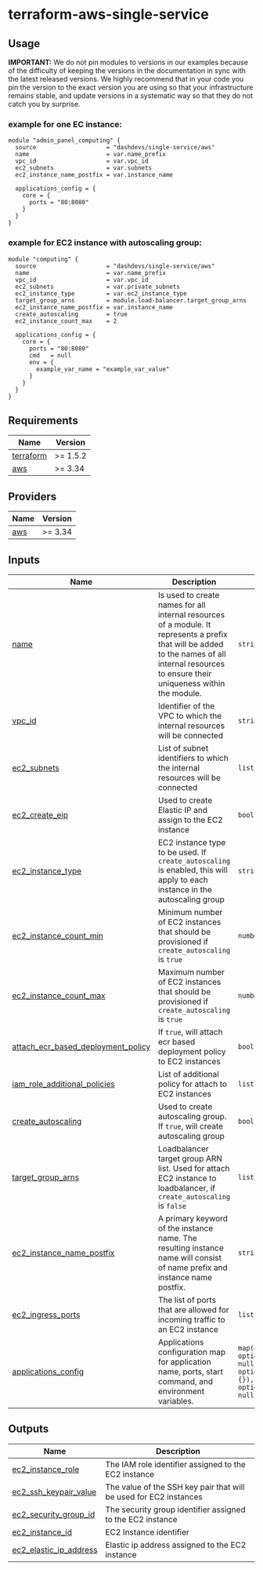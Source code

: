 # terraform-aws-single-service


## Usage


**IMPORTANT:** We do not pin modules to versions in our examples because of the
difficulty of keeping the versions in the documentation in sync with the latest released versions.
We highly recommend that in your code you pin the version to the exact version you are
using so that your infrastructure remains stable, and update versions in a
systematic way so that they do not catch you by surprise.

### example for one EC instance:
```
module "admin_panel_computing" {
  source                    = "dashdevs/single-service/aws"
  name                      = var.name_prefix
  vpc_id                    = var.vpc_id
  ec2_subnets               = var.subnets
  ec2_instance_name_postfix = var.instance_name

  applications_config = {
    core = {
      ports = "80:8080"
    }
  }
}

```

### example for EC2 instance with autoscaling group:

```
module "computing" {
  source                    = "dashdevs/single-service/aws"
  name                      = var.name_prefix
  vpc_id                    = var.vpc_id
  ec2_subnets               = var.private_subnets
  ec2_instance_type         = var.ec2_instance_type
  target_group_arns         = module.load-balancer.target_group_arns
  ec2_instance_name_postfix = var.instance_name
  create_autoscaling        = true
  ec2_instance_count_max    = 2

  applications_config = {
    core = {
      ports = "80:8080"
      cmd   = null
      env = {
        example_var_name = "example_var_value"
      }
    }
  }
}
```

<!-- markdownlint-restore -->
<!-- markdownlint-disable -->
## Requirements

| Name | Version |
|------|---------|
| <a name="requirement_terraform"></a> [terraform](#requirement\_terraform) | >= 1.5.2 |
| <a name="requirement_aws"></a> [aws](#requirement\_aws) | >= 3.34 |

## Providers

| Name | Version |
|------|---------|
| <a name="provider_aws"></a> [aws](#provider\_aws) | >= 3.34 |

## Inputs

| Name | Description | Type | Default | Required |
|------|-------------|------|---------|:--------:|
| <a name="input_name"></a> [name](#input\_name) |  Is used to create names for all internal resources of a module. It represents a prefix that will be added to the names of all internal resources to ensure their uniqueness within the module. | `string` | `n/a` | yes |
| <a name="input_vpc_id"></a> [vpc\_id](#input\_vpc\_id) | Identifier of the VPC to which the internal resources will be connected | `string` | `n/a` | yes |
| <a name="input_ec2_subnets"></a> [ec2\_subnets](#input\_ec2\_subnets) | List of subnet identifiers to which the internal resources will be connected | `list(string)` | `n/a` | yes |
| <a name="input_ec2_create_eip"></a> [ec2\_create\_eip](#input\_ec2\_create\_eip) | Used to create Elastic IP and assign to the EC2 instance | `bool` |`false`| no |
| <a name="input_ec2_instance_type"></a> [ec2\_instance\_type](#input\_ec2\_instance\_type) | EC2 instance type to be used. If `create_autoscaling` is enabled, this will apply to each instance in the autoscaling group | `string` | `t2.micro` | no |
| <a name="input_ec2_instance_count_min"></a> [ec2\_instance\_count\_min](#input\_ec2\_instance\_count\_min) | Minimum number of EC2 instances that should be provisioned if `create_autoscaling` is `true` | `number` |`1`| no |
| <a name="input_ec2_instance_count_max"></a> [ec2\_instance\_count\_max](#input\_ec2\_instance\_count\_max) | Maximum number of EC2 instances that should be provisioned if `create_autoscaling` is `true` | `number` |`1`| no |
| <a name="input_attach_ecr_based_deployment_policy"></a> [attach\_ecr\_based\_deployment\_policy](#input\_attach\_ecr\_based\_deployment\_policy) | If `true`, will attach ecr based deployment policy to EC2 instances | `bool` |`true`| no |
| <a name="input_iam_role_additional_policies"></a> [iam\_role\_additional\_policies](#input\_iam\_role\_additional\_policies) | List of additional policy for attach to EC2 instances | `list(string)` |`[]`| no |
| <a name="input_create_autoscaling"></a> [create\_autoscaling](#input\_create\_autoscaling) | Used to create autoscaling group. If `true`, will create autoscaling group | `bool` |`false`| no |
| <a name="input_target_group_arns"></a> [target\_group\_arns](#input\_target\_group\_arns) | Loadbalancer target group ARN list. Used for attach EC2 instance to loadbalancer, if `create_autoscaling` is `false` | `list(string)` |`[]`| no |
| <a name="input_ec2_instance_name_postfix"></a> [ec2\_instance\_name\_postfix](#input\_ec2\_instance\_name\_postfix) | A primary keyword of the instance name. The resulting instance name will consist of name prefix and instance name postfix. | `string` |`server`| no |
| <a name="input_ec2_ingress_ports"></a> [ec2\_ingress\_ports](#input\_ec2\_ingress\_ports) | The list of ports that are allowed for incoming traffic to an EC2 instance | `list(string)` |`["80", "22"]`| no |
| <a name="input_applications_config"></a> [applications\_config](#input\_applications\_config) | Applications configuration map for application name, ports, start command, and environment variables. | `map(object({ ports = optional(string, null), env = optional(map(string), {}), cmd = optional(string, null) }))` | `{"core": { "ports": "80:8080" }}` | no |


## Outputs

| Name | Description |
|------|-------------|
| <a name="output_ec2_instance_role"></a> [ec2\_instance\_role](#output\_ec2\_instance\_role) | The IAM role identifier assigned to the EC2 instance |
| <a name="output_ec2_ssh_keypair_value"></a> [ec2\_ssh\_keypair\_value](#output\_ec2\_ssh\_keypair\_value) | The value of the SSH key pair that will be used for EC2 instances |
| <a name="output_ec2_security_group_id"></a> [ec2\_security\_group\_id](#output\_ec2\_security\_group\_id) | The security group identifier assigned to the EC2 instance |
| <a name="output_ec2_instance_id"></a> [ec2\_instance\_id](#output\_ec2\_instance\_id) | EC2 Instance identifier |
| <a name="output_ec2_elastic_ip_address"></a> [ec2\_elastic\_ip\_address](#output\_ec2\_elastic\_ip\_address) | Elastic ip address assigned to the EC2 instance |